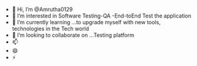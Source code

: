 - 👋 Hi, I’m @Amrutha0129
- 👀 I’m interested in Software Testing-QA -End-toEnd Test the application
- 🌱 I’m currently learning ...to upgrade myself with new tools, technologies in the Tech world
- 💞️ I’m looking to collaborate on ...Testing platform
- 📫 
- 😄 
- ⚡ 

<!---
Amrutha0129/Amrutha0129 is a ✨ special ✨ repository because its `README.md` (this file) appears on your GitHub profile.
You can click the Preview link to take a look at your changes.
--->
